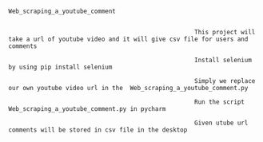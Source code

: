                                                                             
                                                                   Web_scraping_a_youtube_comment
                                                                   
                                                          
                                                        This project will take a url of youtube video and it will give csv file for users and comments 
                                                        
                                                        Install selenium by using pip install selenium
                                                        
                                                        Simply we replace our own youtube video url in the  Web_scraping_a_youtube_comment.py
                                                        
                                                        Run the script Web_scraping_a_youtube_comment.py in pycharm
                                                        
                                                        Given utube url comments will be stored in csv file in the desktop


